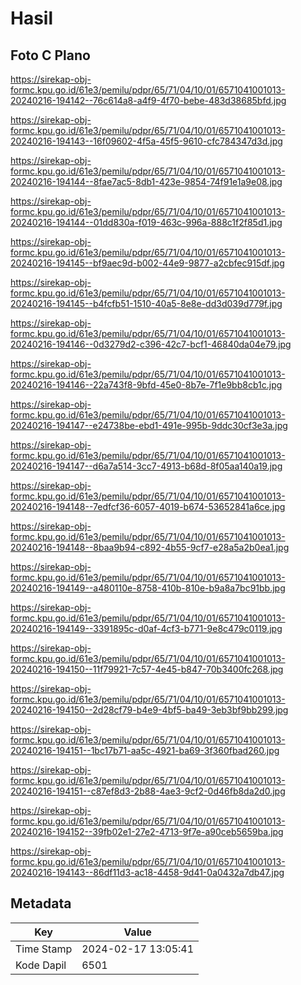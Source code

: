 # Hasil

## Foto C Plano

https://sirekap-obj-formc.kpu.go.id/61e3/pemilu/pdpr/65/71/04/10/01/6571041001013-20240216-194142--76c614a8-a4f9-4f70-bebe-483d38685bfd.jpg

https://sirekap-obj-formc.kpu.go.id/61e3/pemilu/pdpr/65/71/04/10/01/6571041001013-20240216-194143--16f09602-4f5a-45f5-9610-cfc784347d3d.jpg

https://sirekap-obj-formc.kpu.go.id/61e3/pemilu/pdpr/65/71/04/10/01/6571041001013-20240216-194144--8fae7ac5-8db1-423e-9854-74f91e1a9e08.jpg

https://sirekap-obj-formc.kpu.go.id/61e3/pemilu/pdpr/65/71/04/10/01/6571041001013-20240216-194144--01dd830a-f019-463c-996a-888c1f2f85d1.jpg

https://sirekap-obj-formc.kpu.go.id/61e3/pemilu/pdpr/65/71/04/10/01/6571041001013-20240216-194145--bf9aec9d-b002-44e9-9877-a2cbfec915df.jpg

https://sirekap-obj-formc.kpu.go.id/61e3/pemilu/pdpr/65/71/04/10/01/6571041001013-20240216-194145--b4fcfb51-1510-40a5-8e8e-dd3d039d779f.jpg

https://sirekap-obj-formc.kpu.go.id/61e3/pemilu/pdpr/65/71/04/10/01/6571041001013-20240216-194146--0d3279d2-c396-42c7-bcf1-46840da04e79.jpg

https://sirekap-obj-formc.kpu.go.id/61e3/pemilu/pdpr/65/71/04/10/01/6571041001013-20240216-194146--22a743f8-9bfd-45e0-8b7e-7f1e9bb8cb1c.jpg

https://sirekap-obj-formc.kpu.go.id/61e3/pemilu/pdpr/65/71/04/10/01/6571041001013-20240216-194147--e24738be-ebd1-491e-995b-9ddc30cf3e3a.jpg

https://sirekap-obj-formc.kpu.go.id/61e3/pemilu/pdpr/65/71/04/10/01/6571041001013-20240216-194147--d6a7a514-3cc7-4913-b68d-8f05aa140a19.jpg

https://sirekap-obj-formc.kpu.go.id/61e3/pemilu/pdpr/65/71/04/10/01/6571041001013-20240216-194148--7edfcf36-6057-4019-b674-53652841a6ce.jpg

https://sirekap-obj-formc.kpu.go.id/61e3/pemilu/pdpr/65/71/04/10/01/6571041001013-20240216-194148--8baa9b94-c892-4b55-9cf7-e28a5a2b0ea1.jpg

https://sirekap-obj-formc.kpu.go.id/61e3/pemilu/pdpr/65/71/04/10/01/6571041001013-20240216-194149--a480110e-8758-410b-810e-b9a8a7bc91bb.jpg

https://sirekap-obj-formc.kpu.go.id/61e3/pemilu/pdpr/65/71/04/10/01/6571041001013-20240216-194149--3391895c-d0af-4cf3-b771-9e8c479c0119.jpg

https://sirekap-obj-formc.kpu.go.id/61e3/pemilu/pdpr/65/71/04/10/01/6571041001013-20240216-194150--11f79921-7c57-4e45-b847-70b3400fc268.jpg

https://sirekap-obj-formc.kpu.go.id/61e3/pemilu/pdpr/65/71/04/10/01/6571041001013-20240216-194150--2d28cf79-b4e9-4bf5-ba49-3eb3bf9bb299.jpg

https://sirekap-obj-formc.kpu.go.id/61e3/pemilu/pdpr/65/71/04/10/01/6571041001013-20240216-194151--1bc17b71-aa5c-4921-ba69-3f360fbad260.jpg

https://sirekap-obj-formc.kpu.go.id/61e3/pemilu/pdpr/65/71/04/10/01/6571041001013-20240216-194151--c87ef8d3-2b88-4ae3-9cf2-0d46fb8da2d0.jpg

https://sirekap-obj-formc.kpu.go.id/61e3/pemilu/pdpr/65/71/04/10/01/6571041001013-20240216-194152--39fb02e1-27e2-4713-9f7e-a90ceb5659ba.jpg

https://sirekap-obj-formc.kpu.go.id/61e3/pemilu/pdpr/65/71/04/10/01/6571041001013-20240216-194143--86df11d3-ac18-4458-9d41-0a0432a7db47.jpg


## Metadata

| Key        | Value               |
| ---------- | ------------------- |
| Time Stamp | 2024-02-17 13:05:41 |
| Kode Dapil | 6501                |



